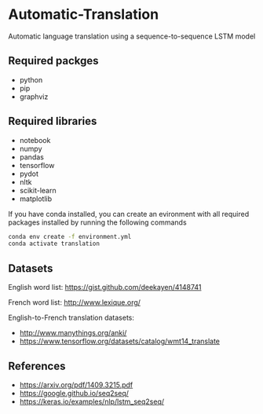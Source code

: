 # Automatic-Translation

Automatic language translation using a sequence-to-sequence LSTM model

## Required packges

- python
- pip
- graphviz

## Required libraries

- notebook
- numpy
- pandas
- tensorflow
- pydot
- nltk
- scikit-learn
- matplotlib

If you have conda installed, you can create an evironment with all required packages installed by running the following commands
```bash
conda env create -f environment.yml
conda activate translation
```

## Datasets

English word list: https://gist.github.com/deekayen/4148741

French word list: http://www.lexique.org/

English-to-French translation datasets: 
- http://www.manythings.org/anki/
- https://www.tensorflow.org/datasets/catalog/wmt14_translate

## References

- https://arxiv.org/pdf/1409.3215.pdf
- https://google.github.io/seq2seq/
- https://keras.io/examples/nlp/lstm_seq2seq/
